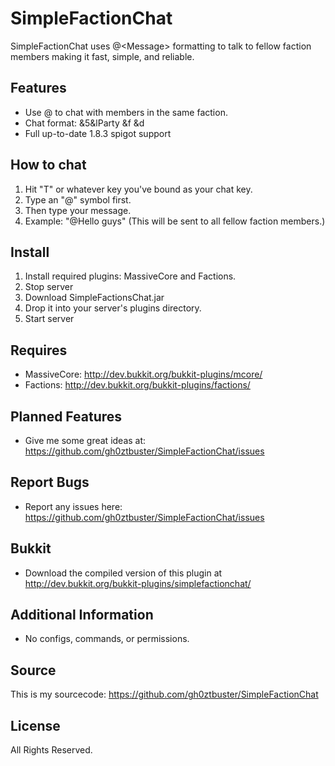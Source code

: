 # SimpleFactionChat
SimpleFactionChat uses @&lt;Message> formatting to talk to fellow faction members making it fast, simple, and reliable.
## Features
* Use @<Message> to chat with members in the same faction.
* Chat format: &5&lParty &f<username> &d<message>
* Full up-to-date 1.8.3 spigot support

## How to chat
1. Hit "T" or whatever key you've bound as your chat key.
2. Type an "@" symbol first.
3. Then type your message.
4. Example: "@Hello guys" (This will be sent to all fellow faction members.)

## Install
1. Install required plugins: MassiveCore and Factions.
2. Stop server
3. Download SimpleFactionsChat.jar
4. Drop it into your server's plugins directory.
5. Start server

## Requires
* MassiveCore: http://dev.bukkit.org/bukkit-plugins/mcore/
* Factions: http://dev.bukkit.org/bukkit-plugins/factions/

## Planned Features
* Give me some great ideas at: https://github.com/gh0ztbuster/SimpleFactionChat/issues

## Report Bugs
* Report any issues here: https://github.com/gh0ztbuster/SimpleFactionChat/issues

## Bukkit
* Download the compiled version of this plugin at http://dev.bukkit.org/bukkit-plugins/simplefactionchat/

## Additional Information
* No configs, commands, or permissions.

## Source
This is my sourcecode: https://github.com/gh0ztbuster/SimpleFactionChat

## License
All Rights Reserved.
